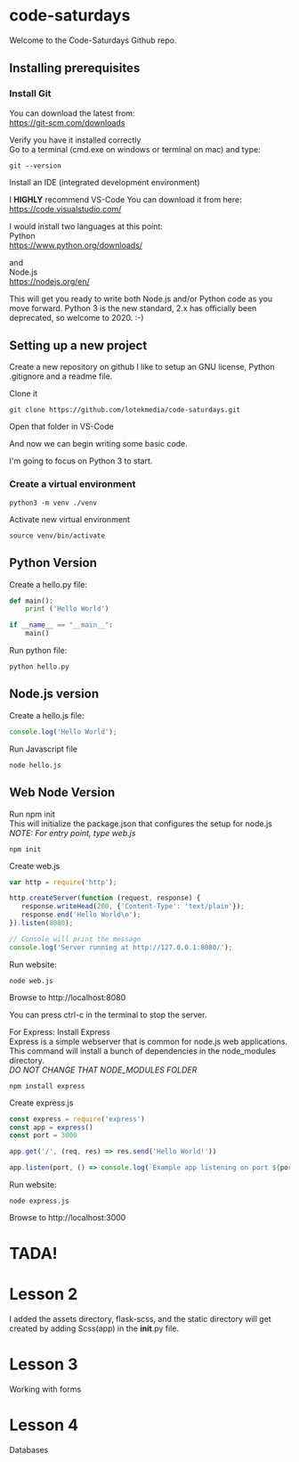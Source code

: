 # code-saturdays

Welcome to the Code-Saturdays Github repo.

## Installing prerequisites

### Install Git

You can download the latest from:  
https://git-scm.com/downloads

Verify you have it installed correctly   
Go to a terminal (cmd.exe on windows or terminal on mac)
and type:
```
git --version
```

Install an IDE (integrated development environment)

I **HIGHLY** recommend VS-Code
You can download it from here:  
https://code.visualstudio.com/

I would install two languages at this point:  
Python   
https://www.python.org/downloads/

and  
Node.js  
https://nodejs.org/en/

This will get you ready to write both Node.js and/or Python code as you move forward.  Python 3 is the new standard, 2.x has officially been deprecated, so welcome to 2020. :-)

## Setting up a new project

Create a new repository on github
I like to setup an GNU license, Python .gitignore and a readme file.

Clone it
```
git clone https://github.com/lotekmedia/code-saturdays.git
```

Open that folder in VS-Code

And now we can begin writing some basic code.

I'm going to focus on Python 3 to start.  

### Create a virtual environment

```
python3 -m venv ./venv
```

Activate new virtual environment
```
source venv/bin/activate
```

## Python Version
Create a hello.py file:
```python
def main():
	print ('Hello World')

if __name__ == "__main__":
	main()
```

Run python file:
```
python hello.py
```

## Node.js version
Create a hello.js file:
```javascript
console.log('Hello World');
```

Run Javascript file
```
node hello.js
```

## Web Node Version
Run npm init  
This will initialize the package.json that configures the setup for node.js
*NOTE: For entry point, type web.js*
```
npm init
```

Create web.js
```javascript
var http = require('http');

http.createServer(function (request, response) {
   response.writeHead(200, {'Content-Type': 'text/plain'});
   response.end('Hello World\n');
}).listen(8080);

// Console will print the message
console.log('Server running at http://127.0.0.1:8080/');
```

Run website:
```
node web.js
```

Browse to
http://localhost:8080

You can press ctrl-c in the terminal to stop the server.

For Express:
Install Express  
Express is a simple webserver that is common for node.js web applications.  
This command will install a bunch of dependencies in the node_modules directory.  
*DO NOT CHANGE THAT NODE_MODULES FOLDER*
```
npm install express
```
Create express.js
```javascript
const express = require('express')
const app = express()
const port = 3000

app.get('/', (req, res) => res.send('Hello World!'))

app.listen(port, () => console.log(`Example app listening on port ${port}!`))
```

Run website:
```
node express.js
```

Browse to
http://localhost:3000

# TADA!

# Lesson 2 
I added the assets directory, flask-scss, and the static directory will get created by adding Scss(app) in the __init__.py file.

# Lesson 3
Working with forms

# Lesson 4
Databases


